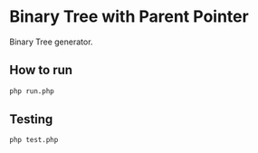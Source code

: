 Binary Tree with Parent Pointer
======================
Binary Tree generator.


How to run
---------

```bash
php run.php
```

Testing
---------

```bash
php test.php
```